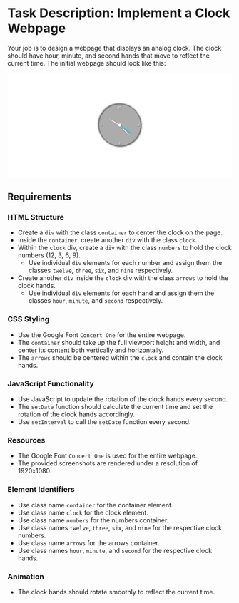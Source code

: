 
# Task Description: Implement a Clock Webpage

Your job is to design a webpage that displays an analog clock. The clock should have hour, minute, and second hands that move to reflect the current time. The initial webpage should look like this:

![initial webpage](./_images/origin.png)

## Requirements

### HTML Structure
- Create a `div` with the class `container` to center the clock on the page.
- Inside the `container`, create another `div` with the class `clock`.
- Within the `clock` div, create a `div` with the class `numbers` to hold the clock numbers (12, 3, 6, 9).
  - Use individual `div` elements for each number and assign them the classes `twelve`, `three`, `six`, and `nine` respectively.
- Create another `div` inside the `clock` div with the class `arrows` to hold the clock hands.
  - Use individual `div` elements for each hand and assign them the classes `hour`, `minute`, and `second` respectively.

### CSS Styling
- Use the Google Font `Concert One` for the entire webpage.
- The `container` should take up the full viewport height and width, and center its content both vertically and horizontally.
- The `arrows` should be centered within the `clock` and contain the clock hands.

### JavaScript Functionality
- Use JavaScript to update the rotation of the clock hands every second.
- The `setDate` function should calculate the current time and set the rotation of the clock hands accordingly.
- Use `setInterval` to call the `setDate` function every second.

### Resources
- The Google Font `Concert One` is used for the entire webpage.
- The provided screenshots are rendered under a resolution of 1920x1080.

### Element Identifiers
- Use class name `container` for the container element.
- Use class name `clock` for the clock element.
- Use class name `numbers` for the numbers container.
- Use class names `twelve`, `three`, `six`, and `nine` for the respective clock numbers.
- Use class name `arrows` for the arrows container.
- Use class names `hour`, `minute`, and `second` for the respective clock hands.

### Animation
- The clock hands should rotate smoothly to reflect the current time.
